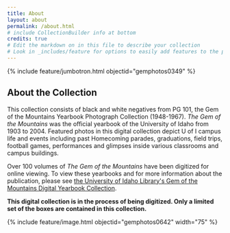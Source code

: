```yaml
---
title: About
layout: about
permalink: /about.html
# include CollectionBuilder info at bottom
credits: true
# Edit the markdown on in this file to describe your collection
# Look in _includes/feature for options to easily add features to the page
---
```


{% include feature/jumbotron.html objectid="gemphotos0349" %} 

## About the Collection

This collection consists of black and white negatives from PG 101, the Gem of the Mountains Yearbook Photograph Collection (1948-1967). *The Gem of the Mountains* was the official yearbook of the University of Idaho from 1903 to 2004. Featured photos in this digital collection depict U of I campus life and events including past Homecoming parades, graduations, field trips, football games, performances and glimpses inside various classrooms and campus buildings. 

Over 100 volumes of *The Gem of the Mountains* have been digitized for online viewing. To view these yearbooks and for more information about the publication, please see [the University of Idaho Library's Gem of the Mountains Digital Yearbook Collection](https://www.lib.uidaho.edu/digital/gem/index.html).

**This digital collection is in the process of being digitized. Only a limited set of the boxes are contained in this collection.**

{% include feature/image.html objectid="gemphotos0642" width="75" %} 
